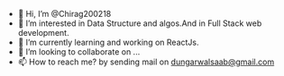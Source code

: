 - 👋 Hi, I’m @Chirag200218
- 👀 I’m interested in Data Structure and algos.And  in Full Stack web development.
- 🌱 I’m currently learning and working on ReactJs.
- 💞️ I’m looking to collaborate on ...
- 📫 How to reach me?  by sending mail on dungarwalsaab@gmail.com

<!---
Chirag200218/Chirag200218 is a ✨ special ✨ repository because its `README.md` (this file) appears on your GitHub profile.
You can click the Preview link to take a look at your changes.
--->
